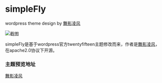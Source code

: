 # simpleFly
wordpress theme design by [舞影凌风](http://www.apkfuns.com)

![截图](http://7u2n7b.com1.z0.glb.clouddn.com/78B4B783-F4EC-470F-9503-F01565835554.png)

simpleFly是基于wordpress官方twentyfifteen主题修改而来，作者是[舞影凌风](http://www.apkfuns.com)，在apache2.0协议下开源。

### 主题预览地址
[舞影凌风](http://www.apkfuns.com)



